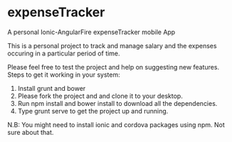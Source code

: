 # expenseTracker
A personal Ionic-AngularFire expenseTracker mobile App

This is a personal project to track and manage salary and the expenses occuring in a particular period of time.

Please feel free to test the project and help on suggesting new features.
Steps to get it working in your system:

1) Install grunt and bower 
2) Please fork the project and and clone it to your desktop.
3) Run npm install and bower install to download all the dependencies.
4) Type grunt serve to get the project up and running.

N.B: You might need to install ionic and cordova packages using npm. Not sure about that.
